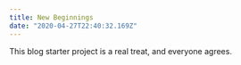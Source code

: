```yaml
---
title: New Beginnings
date: "2020-04-27T22:40:32.169Z"
---
```


This blog starter project is a real treat, and everyone agrees.
